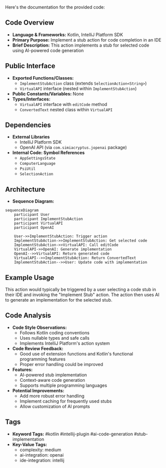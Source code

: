 Here's the documentation for the provided code:

## Code Overview
- **Language & Frameworks:** Kotlin, IntelliJ Platform SDK
- **Primary Purpose:** Implement a stub action for code completion in an IDE
- **Brief Description:** This action implements a stub for selected code using AI-powered code generation

## Public Interface
- **Exported Functions/Classes:** 
  - `ImplementStubAction` class (extends `SelectionAction<String>`)
  - `VirtualAPI` interface (nested within `ImplementStubAction`)
- **Public Constants/Variables:** None
- **Types/Interfaces:**
  - `VirtualAPI` interface with `editCode` method
  - `ConvertedText` nested class within `VirtualAPI`

## Dependencies
- **External Libraries**
  - IntelliJ Platform SDK
  - OpenAI API (via `com.simiacryptus.jopenai` package)
- **Internal Code: Symbol References**
  - `AppSettingsState`
  - `ComputerLanguage`
  - `PsiUtil`
  - `SelectionAction`

## Architecture
- **Sequence Diagram:**
```mermaid
sequenceDiagram
    participant User
    participant ImplementStubAction
    participant VirtualAPI
    participant OpenAI

    User->>ImplementStubAction: Trigger action
    ImplementStubAction->>ImplementStubAction: Get selected code
    ImplementStubAction->>VirtualAPI: Call editCode
    VirtualAPI->>OpenAI: Generate implementation
    OpenAI-->>VirtualAPI: Return generated code
    VirtualAPI-->>ImplementStubAction: Return ConvertedText
    ImplementStubAction-->>User: Update code with implementation
```

## Example Usage
This action would typically be triggered by a user selecting a code stub in their IDE and invoking the "Implement Stub" action. The action then uses AI to generate an implementation for the selected stub.

## Code Analysis
- **Code Style Observations:** 
  - Follows Kotlin coding conventions
  - Uses nullable types and safe calls
  - Implements IntelliJ Platform's action system
- **Code Review Feedback:**
  - Good use of extension functions and Kotlin's functional programming features
  - Proper error handling could be improved
- **Features:**
  - AI-powered stub implementation
  - Context-aware code generation
  - Supports multiple programming languages
- **Potential Improvements:**
  - Add more robust error handling
  - Implement caching for frequently used stubs
  - Allow customization of AI prompts

## Tags
- **Keyword Tags:** #kotlin #intellij-plugin #ai-code-generation #stub-implementation
- **Key-Value Tags:**
  - complexity: medium
  - ai-integration: openai
  - ide-integration: intellij